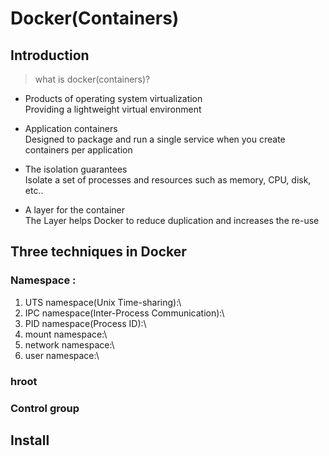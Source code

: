 # Docker(Containers)

## Introduction

> what is docker(containers)?
- Products of operating system virtualization\
Providing a lightweight virtual environment

- Application containers\
Designed to package and run a single service when you create containers per application

- The isolation guarantees\
Isolate a set of processes and resources such as memory, CPU, disk, etc..

- A layer for the container\
The Layer helps Docker to reduce duplication and increases the re-use

## Three techniques in Docker

### Namespace :
1. UTS namespace(Unix Time-sharing):\
2. IPC namespace(Inter-Process Communication):\
3. PID namespace(Process ID):\
4. mount namespace:\
5. network namespace:\
6. user namespace:\
### hroot
### Control group

## Install

